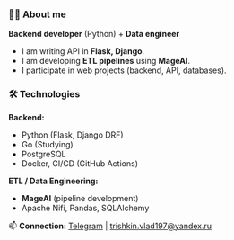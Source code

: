 ### 👨‍💻 About me  
**Backend developer** (Python) + **Data engineer**  
- I am writing API in **Flask, Django**.  
- I am developing **ETL pipelines** using **MageAI**.  
- I participate in web projects (backend, API, databases).  

### 🛠️ Technologies  
**Backend:**  
- Python (Flask, Django DRF)  
- Go (Studying)  
- PostgreSQL
- Docker, CI/CD (GitHub Actions)  

**ETL / Data Engineering:**  
- **MageAI** (pipeline development)  
- Apache Nifi, Pandas, SQLAlchemy  

📫 **Connection:** [Telegram](https://t.me/Lichen_97) | trishkin.vlad197@yandex.ru
